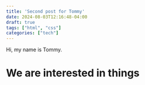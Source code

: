 ```yaml
---
title: 'Second post for Tommy'
date: 2024-08-03T12:16:48-04:00
draft: true
tags: ["html", "css"]
categories: ["tech"]
---
```


Hi, my name is Tommy. 

# We are interested in things